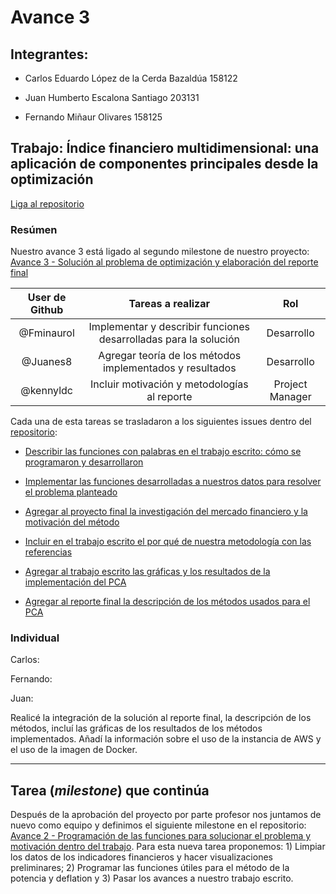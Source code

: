 # Avance 3

## Integrantes:

* Carlos Eduardo López de la Cerda Bazaldúa 158122

* Juan Humberto Escalona Santiago 203131

* Fernando Miñaur Olivares 158125

## Trabajo: Índice financiero multidimensional: una aplicación de componentes principales desde la optimización

[Liga al repositorio](https://github.com/kennyldc/proyecto_final_opt21_eq8)

### Resúmen

Nuestro avance 3 está ligado al segundo milestone de nuestro proyecto: [Avance 3 - Solución al problema de optimización y elaboración del reporte final](https://github.com/kennyldc/proyecto_final_opt21_eq8/milestone/3)

User de Github | Tareas a realizar | Rol |
|:---:|:---:|:---:|
|@Fminaurol| Implementar y describir funciones desarrolladas para la solución| Desarrollo |
|@Juanes8| Agregar teoría de los métodos implementados y resultados| Desarrollo |
|@kennyldc| Incluir motivación y metodologías al reporte | Project Manager |

Cada una de esta tareas se trasladaron a los siguientes issues dentro del [repositorio](https://github.com/kennyldc/proyecto_final_opt21_eq8):

- [Describir las funciones con palabras en el trabajo escrito: cómo se programaron y desarrollaron](https://github.com/kennyldc/proyecto_final_opt21_eq8/issues/17)

- [Implementar las funciones desarrolladas a nuestros datos para resolver el problema planteado](https://github.com/kennyldc/proyecto_final_opt21_eq8/issues/15)

- [Agregar al proyecto final la investigación del mercado financiero y la motivación del método](https://github.com/kennyldc/proyecto_final_opt21_eq8/issues/13)

- [Incluir en el trabajo escrito el por qué de nuestra metodología con las referencias](https://github.com/kennyldc/proyecto_final_opt21_eq8/issues/18)

- [Agregar al trabajo escrito las gráficas y los resultados de la implementación del PCA](https://github.com/kennyldc/proyecto_final_opt21_eq8/issues/16)

- [Agregar al reporte final la descripción de los métodos usados para el PCA](https://github.com/kennyldc/proyecto_final_opt21_eq8/issues/14)


### Individual

Carlos:


Fernando:


Juan: 

Realicé la integración de la solución al reporte final, la descripción de los métodos, incluí las gráficas de los resultados de los métodos implementados. Añadí la información sobre el uso de la instancia de AWS y el uso de la imagen de Docker.

---

## Tarea (*milestone*) que continúa

Después de la aprobación del proyecto por parte profesor nos juntamos de nuevo como equipo y definimos el siguiente milestone en el repositorio: [Avance 2 - Programación de las funciones para solucionar el problema y motivación dentro del trabajo](https://github.com/kennyldc/proyecto_final_opt21_eq8/milestone/2). Para esta nueva tarea proponemos: 1) Limpiar los datos de los indicadores financieros y hacer visualizaciones preliminares; 2) Programar las funciones útiles para el método de la potencia y deflation y 3) Pasar los avances a nuestro trabajo escrito.




